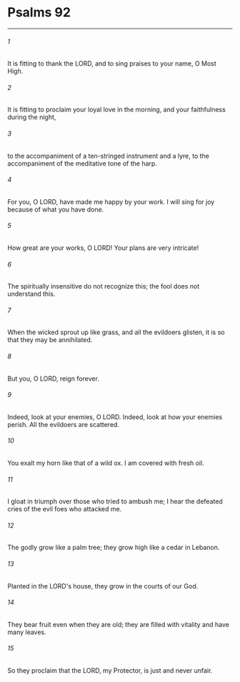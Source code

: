 # Psalms 92
***



###### 1 
It is fitting to thank the LORD, and to sing praises to your name, O Most High. 

###### 2 
It is fitting to proclaim your loyal love in the morning, and your faithfulness during the night, 

###### 3 
to the accompaniment of a ten-stringed instrument and a lyre, to the accompaniment of the meditative tone of the harp. 

###### 4 
For you, O LORD, have made me happy by your work. I will sing for joy because of what you have done. 

###### 5 
How great are your works, O LORD! Your plans are very intricate! 

###### 6 
The spiritually insensitive do not recognize this; the fool does not understand this. 

###### 7 
When the wicked sprout up like grass, and all the evildoers glisten, it is so that they may be annihilated. 

###### 8 
But you, O LORD, reign forever. 

###### 9 
Indeed, look at your enemies, O LORD. Indeed, look at how your enemies perish. All the evildoers are scattered. 

###### 10 
You exalt my horn like that of a wild ox. I am covered with fresh oil. 

###### 11 
I gloat in triumph over those who tried to ambush me; I hear the defeated cries of the evil foes who attacked me. 

###### 12 
The godly grow like a palm tree; they grow high like a cedar in Lebanon. 

###### 13 
Planted in the LORD's house, they grow in the courts of our God. 

###### 14 
They bear fruit even when they are old; they are filled with vitality and have many leaves. 

###### 15 
So they proclaim that the LORD, my Protector, is just and never unfair.
